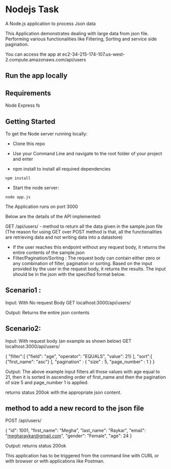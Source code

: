 # Nodejs Task
A Node.js application to process Json data

This Application demonstrates dealing with large data from json file. Performing various functionalities like Filtering, Sorting and service side pagination.

You can access the app at ec2-34-215-174-107.us-west-2.compute.amazonaws.com/api/users
## Run the app locally

## Requirements

Node 
Express 
fs

## Getting Started

To get the Node server running locally:

* Clone this repo

* Use your Command Line and navigate to the root folder of your project and enter

* npm install to install all required dependencies

```
npm install
```
* Start the node server:

```
node app.js
```
The Application runs on port 3000

Below are the details of the API implemented:

GET /api/users/ - method to return all the data given in the sample.json file (The reason for using GET over POST method is that, all the functionalities are retrieving data and not writing data into a datastore)
* If the user reaches this endpoint without any request body, it returns the entire contents of the sample.json
* Filter/Pagination/Sorting : The request body can contain either zero or any combination of filter, pagination or sorting. Based on the input provided by the user in the request body, it returns the results. The input should be in the json with the specified format below.

## Scenario1 :
Input: With No request Body
     GET  localhost:3000/api/users/ 
       
Output: 
Returns the entire json contents

## Scenario2:
Input: With request body (an example as shown below)
         GET localhost:3000/api/users/
       
{
"filter":[
   {"field": "age", "operator": "EQUALS", "value": 21}
   ],
 "sort":[
	{"first_name": "asc"}
  ],
  "pagination" : {
	"size" : 5,
	"page_number" : 1
  }
}

Output: 
The above example input filters all those values with age equal to 21, then it is sorted in ascending order of first_name and then the pagination of size 5 and page_number 1 is applied.

returns status 200ok with the appropriate json content.


## method to add a new record to the json file

POST /api/users/ 

{
        "id": 1001,
        "first_name": "Megha",
        "last_name": "Raykar",
        "email": "megharaykar@gmail.com",
        "gender": "Female",
        "age": 24
}

Output: 
returns status 200ok

This application has to be triggered from the command line with CURL or with browser or with applications like Postman.







